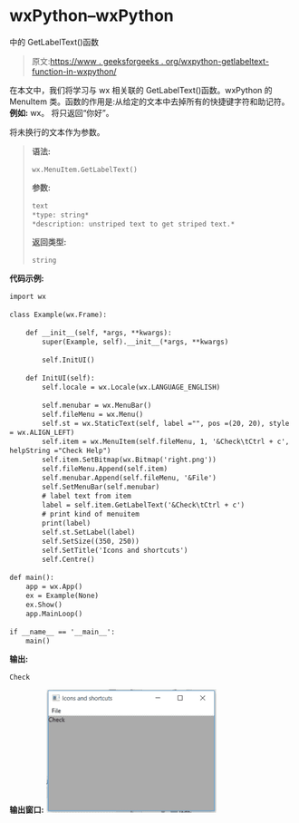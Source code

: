 # wxPython–wxPython

中的 GetLabelText()函数

> 原文:[https://www . geeksforgeeks . org/wxpython-getlabeltext-function-in-wxpython/](https://www.geeksforgeeks.org/wxpython-getlabeltext-function-in-wxpython/)

在本文中，我们将学习与 wx 相关联的 GetLabelText()函数。wxPython 的 MenuItem 类。函数的作用是:从给定的文本中去掉所有的快捷键字符和助记符。
**例如:**
wx。
将只返回“你好”。

将未换行的文本作为参数。

> **语法:**
> 
> ```
> wx.MenuItem.GetLabelText()
> 
> ```
> 
> **参数:**
> 
> ```
> text
> *type: string*
> *description: unstriped text to get striped text.*
> 
> ```
> 
> **返回类型:**
> 
> ```
> string
> 
> ```

**代码示例:**

```
import wx

class Example(wx.Frame):

    def __init__(self, *args, **kwargs):
        super(Example, self).__init__(*args, **kwargs)

        self.InitUI()

    def InitUI(self):
        self.locale = wx.Locale(wx.LANGUAGE_ENGLISH)

        self.menubar = wx.MenuBar()
        self.fileMenu = wx.Menu()
        self.st = wx.StaticText(self, label ="", pos =(20, 20), style = wx.ALIGN_LEFT)
        self.item = wx.MenuItem(self.fileMenu, 1, '&Check\tCtrl + c', helpString ="Check Help")
        self.item.SetBitmap(wx.Bitmap('right.png'))
        self.fileMenu.Append(self.item)
        self.menubar.Append(self.fileMenu, '&File')
        self.SetMenuBar(self.menubar)
        # label text from item
        label = self.item.GetLabelText('&Check\tCtrl + c')
        # print kind of menuitem
        print(label)
        self.st.SetLabel(label)
        self.SetSize((350, 250))
        self.SetTitle('Icons and shortcuts')
        self.Centre()

def main():
    app = wx.App()
    ex = Example(None)
    ex.Show()
    app.MainLoop()

if __name__ == '__main__':
    main()
```

**输出:**

```
Check

```

**输出窗口:**
![](img/498bfa8c0d1e2e048e8174843d06986d.png)